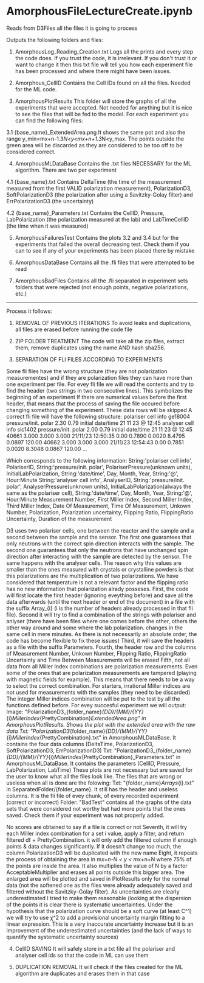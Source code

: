 <h1>AmorphousFileLectureCreate.ipynb</h1> 

Reads from D3Files all the files it is going to process

Outputs the following folders and files:

1. AmorphousLog_Reading_Creation.txt
Logs all the prints and every step the code does. If you trust the code, it is irrelevant. If you don't trust it or want to change it then this txt file will tell you how each experiment file has been processed and where there might have been issues.


2. Amorphous_CellID
Contains the Cell IDs found on all the files. Needed for the ML code.


3. AmorphousPlotResults
This folder will store the graphs of all the experiments that were accepted. Not needed for anything but it is nice to see the files that will be fed to the model. For each experiment you can find the following files:

3.1 {base_name}_ExtendedArea.png 
It shows the same pot and also the range y_min=mx+n-1.3*N<y<mx+n+1.3*N<y_max. The points outside the green area will be discarded as they are considered to be too off to be considered correct.


4. AmorphousMLDataBase
Contains the .txt files NECESSARY for the ML algorithm. There are two per experiment

4.1 {base_name}.txt 
Contains DeltaTime (the time of the measurement measured from the first VALID polarization measurement), PolarizationD3, SoftPolarizationD3 (the polarization after using a Savitzky-Golay filter) and ErrPolarizationD3 (the uncertainty)

4.2 {base_name}_Parameters.txt
Contains the CellID, Pressure, LabPolarization (the polarization measured at the lab) and LabTimeCellID (the time when it was measured)


5. AmorphousFailuresTest
Contains the plots 3.2 and 3.4 but for the experiments that failed the overall decreasing test. Check them if you can to see if any of your experiments has been placed there by mistake



6. AmorphousDataBase
Contains all the .fli files that were attempted to be read


7. AmorphousBadFiles
Contains all the .fli separated in experiment sets folders that were rejected (not enough points, negative polarizations, etc.)


_________________________________________________________________________________________

Process it follows:

1. REMOVAL OF PREVIOUS ITERATIONS
To avoid leaks and duplications, all files are erased before running the code file

2. ZIP FOLDER TREATMENT
The code will take all the zip files, extract them, remove duplicates using the name AND hash sha256.

3. SEPARATION OF FLI FILES ACCORDING TO EXPERIMENTS

Some fli files have the wrong structure (they are not polarization measurementes) and if they are polarization files they can have more than one experiment per file.
For evey fli file we will read the contents and try to find the header (two strings in two consecutive lines). This symbolizes the beginning of an experiment
If there are numerical values before the first header, that means that the process of saving the file occured before changing something of the experiment. These data rows will be skipped
A correct fli file will have the following structure:
polariser cell info ge18004 pressure/init. polar 2.30 0.79 initial date/time 21 11 23 @ 12:45
analyser cell info sic1402 pressure/init. polar 2.00 0.79 initial date/time 21 11 23 @ 12:45
   40661   3.000   3.000   3.000 21/11/23 12:50:35       0.00        0.7890    0.0020    8.4795    0.0897     120.00
   40662   3.000   3.000   3.000 21/11/23 12:54:43       0.00        0.7851    0.0020    8.3048    0.0867     120.00
    ...

Which corresponds to the following information:
    String:'polariser cell info', PolariserID, String:'pressure/init. polar', PolariserPressure(unknown units), InitialLabPolarization, String:'date/time', Day, Month, Year, String:'@', Hour:Minute
    String:'analyser cell info', AnalyserID, String:'pressure/init. polar', AnalyserPressure(unknown units), InitialLabPolarization(always the same as the polariser cell), String:'date/time', Day, Month, Year, String:'@', Hour:Minute
    Measurement Number, First Miller Index, Second Miller Index, Third Miller Index, Date Of Measurement, Time Of Measurement, Unkown Number, Polarization, Polarization uncertainty, Flipping Ratio, FlippingRatio Uncertainty, Duration of the measurement

D3 uses two polariser cells, one between the reactor and the sample and a second between the sample and the sensor. The first one guarantees that only neutrons with the correct spin direction interacts with the sample. The second one guarantees that only the neutrons that have unchanged spin direction after interacting with the sample are detected by the sensor. The same happens with the analyser cells. The reason why this values are smaller than the ones measured with crystals or crystalline powders is that this polarizations are the multiplication of two polarizations. We have considered that temperature is not a relevant factor and the flipping ratio has no new information that polarization alrady posseses.
First, the code will first locate the first header (ignoring eveything before) and save all the data afterwards (until the next header or end of the document) in a file with the suffix Array_{i} (i is the number of headers already processed in that fli file).
Second it will try to find a combination of the strings with polariser and anlyser (there have been files where one comes before the other, others the other way around and some where the lab polarization.
changes in the same cell in mere minutes. As there is not necessarily an absolute order, the code has become flexible to fix these issues)
Third, it will save the headers as a file with the suffix Parameters.
Fourth, the header row and the columns of Measurement Number, Unkown Number, Flipping Ratio, FlippingRatio Uncertainty and Time Between Measurements will be erased
Fifth, not all data from all Miller Index combinations are polarization measurements. Even some of the ones that are polarization measurements are tampered (playing with magnetic fields for example).
This means that there needs to be a way to select the correct combination. For starters, irrational Miller indices are not used for measurements with the samples (they need to be discarded)
The integer Miller indices combination will be put to the test by all the functions defined before.
For evey succesful experiment we will output:
    Image:  "PolarizationD3_{folder_name}_{DD}/{MM}/{YY}_{i}_MillerIndex_{PrettyCombination}_ExtendedArea.png" in AmorphousPlotResults. Shows the plot with the extended area with the raw data
    Txt:    "PolarizationD3_{folder_name}_{DD}/{MM}/{YY}_{i}_MillerIndex_{PrettyCombination}.txt" in AmorphousMLDataBase. It contains the four data columns (DeltaTime, PolarizationD3, SoftPolarizationD3, ErrPolarizationD3)
    Txt:    "PolarizationD3_{folder_name}_{DD}/{MM}/{YY}_{i}_MillerIndex_{PrettyCombination}_Parameters.txt" in AmorphousMLDataBase. It contains the parameters (CellID, Pressure, LabPolarization, LabTime)
These plots are not necessary but are saved for the user to know what all the files look like.
The files that are wrong or useless when all is done are the folowing:
    Txt:    "{folder_name}_Arrays_{i}.txt" in SeparatedFolder/{folder_name}. It still has the header and useless columns. It is the fli file of evey chunk, of every recorded experiment (correct or incorrect)
    Folder: "BadTest" contains all the graphs of the data sets that were considered not worthy but had more points that the ones saved. Check them if your experiment was not properly added.

No scores are obtained to say if a file is correct or not
Seventh, it will try each Miller index combination for a set i value, apply a filter, and return filtered df + PrettyCombination. it will only add the filtered column if enough points & data changes significantly. If it doesn't change too much, the column PolarizationD3 will be duplicated with the new name
Eight, it repeats the process of obtaining the area in m*x+n-N < y < m*x+n+N where 75% of the points are inside the area. It also multiplies the value of N by a factor AcceptableMultiplier and erases all points outside this bigger area. The enlarged area will be plotted and saved in PlotResults only for the normal data (not the softened one as the files were already adequately saved and filtered without the Savitzky–Golay filter). As uncertainties are clearly underestimated I tried to make them reasonable (looking at the dispersion of the points it is clear there is systematic uncertainties. Under the hypothesis that the polarization curve should be a soft curve (at least C^1) we will try to use χ^2 to add a provisional uncertainty margin fitting to a linear expression. This is a very inaccurate uncertainty increase but it is an improvement of the underestimated uncertainties (and the lack of ways to quantify the systematic uncertainty sources)
    
4. CellID SAVING
It will safely store in a txt file all the polariser and analyser cell ids so that the code in ML can use them

5. DUPLICATION REMOVAL
It will check if the files created for the ML algorithm are duplicates and erases them in that case
